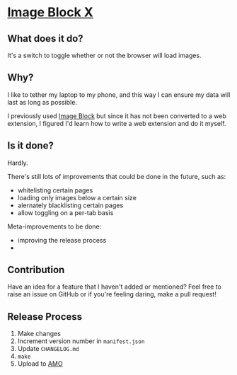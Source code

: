 # [Image Block X](https://addons.mozilla.org/en-US/firefox/addon/image-block-x/)

## What does it do?
It's a switch to toggle whether or not the browser will load images.


## Why?
I like to tether my laptop to my phone, and this way I can ensure my
data will last as long as possible.

I previously used
[Image Block](https://addons.mozilla.org/en-US/firefox/addon/image-block/)
but since it has not been converted to a web extension,
I figured I'd learn how to write a web extension and do it myself.


## Is it done?
Hardly.

There's still lots of improvements that could be done in the future, such
as:
- whitelisting certain pages
- loading only images below a certain size
- alernately blacklisting certain pages
- allow toggling on a per-tab basis


Meta-improvements to be done:
- improving the release process
- 


## Contribution
Have an idea for a feature that I haven't added or mentioned? Feel free to
raise an issue on GitHub or if you're feeling daring, make a pull request!


## Release Process
1. Make changes
2. Increment version number in `manifest.json`
3. Update `CHANGELOG.md`
4. `make`
5. Upload to [AMO](https://addons.mozilla.org/en-US/developers/addon/image-block-x/versions/submit/)

